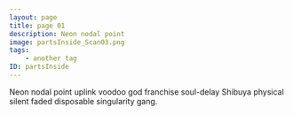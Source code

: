 ```yaml
---
layout: page
title: page 01
description: Neon nodal point
image: partsInside_Scan03.png
tags:
    - another tag
ID: partsInside
---
```


Neon nodal point uplink voodoo god franchise soul-delay Shibuya physical silent faded disposable singularity gang. 